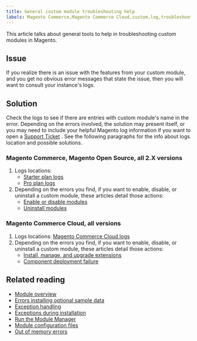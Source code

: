 ```yaml
---
title: General custom module troubleshooting help
labels: Magento Commerce,Magento Commerce Cloud,custom,log,troubleshooting
---
```


This article talks about general tools to help in troubleshooting custom modules in Magento.

## Issue

If you realize there is an issue with the features from your custom module, and you get no obvious error messages that state the issue, then you will want to consult your instance's logs.

## Solution

Check the logs to see if there are entries with custom module's name in the error.  Depending on the errors involved, the solution may present itself, or you may need to include your helpful Magento log information if you want to open a [Support Ticket](https://support.magento.com/hc/en-us/articles/360019088251-Submit-a-support-ticket) . See the following paragraphs for the info about logs location and possible solutions.

### Magento Commerce, Magento Open Source, all 2.X versions

1. Logs locations:
    * [Starter plan logs](https://support.magento.com/hc/en-us/articles/360020127552)
    * [Pro plan logs](https://support.magento.com/hc/en-us/articles/360000318834-Log-locations-directories-for-Pro-plan-Integration-Staging-Production)
1. Depending on the errors you find, if you want to enable, disable, or uninstall a custom module, these articles detail those actions:    
    * [Enable or disable modules](https://devdocs.magento.com/guides/v2.3/install-gde/install/cli/install-cli-subcommands-enable.html)
    * [Uninstall modules](https://devdocs.magento.com/guides/v2.3/install-gde/install/cli/install-cli-uninstall-mods.html)

### Magento Commerce Cloud, all versions

1. Logs locations: [Magento Commerce Cloud logs](https://devdocs.magento.com/guides/v2.3/cloud/trouble/environments-logs.html)
1. Depending on the errors you find, if you want to enable, disable, or uninstall a custom module, these articles detail those actions:    
    * [Install, manage, and upgrade extensions](https://devdocs.magento.com/guides/v2.3/cloud/howtos/install-components.html)
    * [Component deployment failure](https://devdocs.magento.com/guides/v2.3/cloud/trouble/trouble_comp-deploy-fail.html)

## Related reading

* [Module overview](https://devdocs.magento.com/guides/v2.3/architecture/archi_perspectives/components/modules/mod_intro.html)
* [Errors installing optional sample data](https://devdocs.magento.com/guides/v2.3/install-gde/trouble/tshoot_sample-data.html)
* [Exception handling](https://devdocs.magento.com/guides/v2.3/graphql/develop/exceptions.html)
* [Exceptions during installation](https://devdocs.magento.com/guides/v2.3/install-gde/trouble/tshoot_exceptions.html)
* [Run the Module Manager](https://devdocs.magento.com/guides/v2.3/comp-mgr/module-man/compman-checklist.html)
* [Module configuration files](https://devdocs.magento.com/guides/v2.3/config-guide/config/config-files.html)
* [Out of memory errors](https://devdocs.magento.com/guides/v2.3/comp-mgr/trouble/cman/out-of-memory.html)
